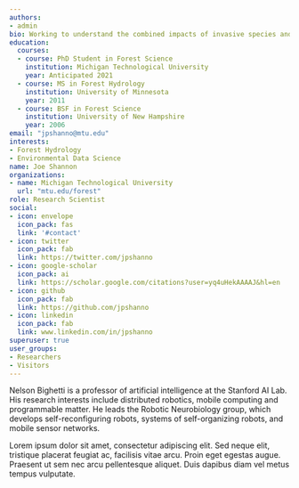 ```yaml
---
authors:
- admin
bio: Working to understand the combined impacts of invasive species and climate change on wetland hydrology and applying it at a regional scale.
education:
  courses:
  - course: PhD Student in Forest Science
    institution: Michigan Technological University
    year: Anticipated 2021
  - course: MS in Forest Hydrology
    institution: University of Minnesota
    year: 2011
  - course: BSF in Forest Science
    institution: University of New Hampshire
    year: 2006
email: "jpshanno@mtu.edu"
interests:
- Forest Hydrology
- Environmental Data Science
name: Joe Shannon
organizations:
- name: Michigan Technological University
  url: "mtu.edu/forest"
role: Research Scientist
social:
- icon: envelope
  icon_pack: fas
  link: '#contact'
- icon: twitter
  icon_pack: fab
  link: https://twitter.com/jpshanno
- icon: google-scholar
  icon_pack: ai
  link: https://scholar.google.com/citations?user=yq4uHekAAAAJ&hl=en
- icon: github
  icon_pack: fab
  link: https://github.com/jpshanno
- icon: linkedin
  icon_pack: fab
  link: www.linkedin.com/in/jpshanno
superuser: true
user_groups:
- Researchers
- Visitors
---
```


Nelson Bighetti is a professor of artificial intelligence at the Stanford AI Lab. His research interests include distributed robotics, mobile computing and programmable matter. He leads the Robotic Neurobiology group, which develops self-reconfiguring robots, systems of self-organizing robots, and mobile sensor networks.

Lorem ipsum dolor sit amet, consectetur adipiscing elit. Sed neque elit, tristique placerat feugiat ac, facilisis vitae arcu. Proin eget egestas augue. Praesent ut sem nec arcu pellentesque aliquet. Duis dapibus diam vel metus tempus vulputate. 

